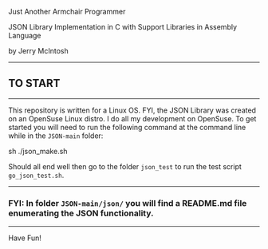 Just Another Armchair Programmer

JSON Library Implementation in C with Support Libraries in Assembly Language

by Jerry McIntosh

---

## TO START

---

This repository is written for a Linux OS.  FYI, the JSON Library was created on an OpenSuse Linux distro.  I do all my development on OpenSuse.  To get started you will need to run the following command at the command line while in the `JSON-main` folder:

sh ./json_make.sh

Should all end well then go to the folder `json_test` to run the test script `go_json_test.sh`.

---

### FYI: In folder `JSON-main/json/` you will find a README.md file enumerating the JSON functionality.

---

Have Fun!
